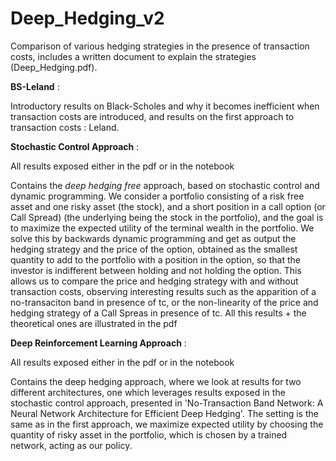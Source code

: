 # Deep_Hedging_v2
Comparison of various hedging strategies in the presence of transaction costs, includes a written document to explain the strategies (Deep_Hedging.pdf).

**BS-Leland** :  

Introductory results on Black-Scholes and why it becomes inefficient when transaction costs are introduced, and results on the first approach to transaction costs : Leland.

**Stochastic Control Approach** :   

All results exposed either in the pdf or in the notebook 

Contains the *deep hedging free* approach, based on stochastic control and dynamic programming.
We consider a portfolio consisting of a risk free asset and one risky asset (the stock), and a short position in a call option (or Call Spread) (the underlying being the stock in the portfolio), and the goal is to maximize the expected utility of the terminal wealth in the portfolio. 
We solve this by backwards dynamic programming and get as output the hedging strategy and the price of the option, obtained as the smallest quantity to add to the portfolio with a position in the option, so that the investor is indifferent between holding and not holding the option.
This allows us to compare the price and hedging strategy with and without transaction costs, observing interesting results such as the apparition of a no-transaciton band in presence of tc, or the non-linearity of the price and hedging strategy of a Call Spreas in presence of tc. All this results + the theoretical ones are illustrated in the pdf 

**Deep Reinforcement Learning Approach** :

All results exposed either in the pdf or in the notebook 

Contains the deep hedging approach, where we look at results for two different architectures, one which leverages results exposed in the stochastic control approach, presented in 'No-Transaction Band Network: A Neural Network
Architecture for Efficient Deep Hedging'.
The setting is the same as in the first approach, we maximize expected utility by choosing the quantity of risky asset in the portfolio, which is chosen by a trained network, acting as our policy.
